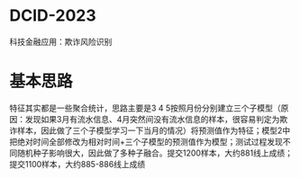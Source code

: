 # DCID-2023
科技金融应用：欺诈风险识别 


# 基本思路
特征其实都是一些聚合统计，思路主要是3 4 5按照月份分别建立三个子模型（原因：发现如果3月有流水信息、4月突然间没有流水信息的样本，很容易判定为欺诈样本，因此做了三个子模型学习一下当月的情况）将预测值作为特征；模型2中把绝对时间全部修改为相对时间+三个子模型的预测值作为模型；测试过程发现不同随机种子影响很大，因此做了多种子融合。提交1200样本，大约881线上成绩；提交1100样本，大约885-886线上成绩
